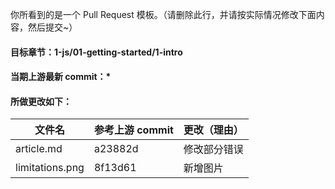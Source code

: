 你所看到的是一个 Pull Request 模板。（请删除此行，并请按实际情况修改下面内容，然后提交~）

#### 目标章节：1-js/01-getting-started/1-intro

#### 当期上游最新 commit：*

#### 所做更改如下：

文件名 | 参考上游 commit | 更改（理由）
-|-|-
article.md | a23882d | 修改部分错误
limitations.png | 8f13d61 | 新增图片
